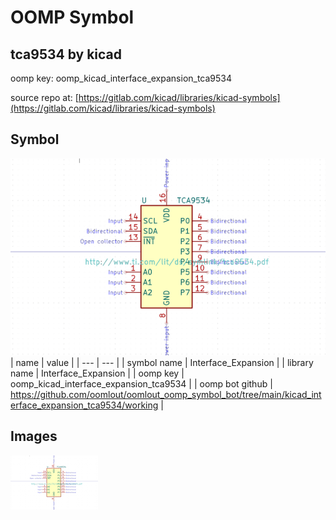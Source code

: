 # OOMP Symbol  
## tca9534  by kicad  
  
oomp key: oomp_kicad_interface_expansion_tca9534  
  
source repo at: [https://gitlab.com/kicad/libraries/kicad-symbols](https://gitlab.com/kicad/libraries/kicad-symbols)  
## Symbol  
  
[![working.png](working_600.png)](working.png)  
| name | value | 
| --- | --- | 
| symbol name | Interface_Expansion | 
| library name | Interface_Expansion | 
| oomp key | oomp_kicad_interface_expansion_tca9534 | 
| oomp bot github | https://github.com/oomlout/oomlout_oomp_symbol_bot/tree/main/kicad_interface_expansion_tca9534/working | 
## Images  
  
[![working.png](working_140.png)](working.png)  
